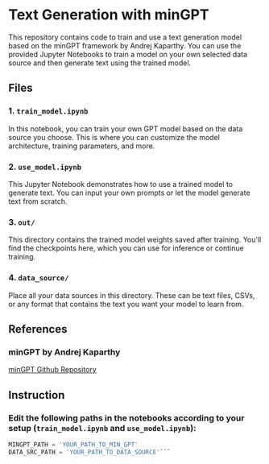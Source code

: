 # Text Generation with minGPT

This repository contains code to train and use a text generation model based on the minGPT framework by Andrej Kaparthy. You can use the provided Jupyter Notebooks to train a model on your own selected data source and then generate text using the trained model.

## Files

### 1. `train_model.ipynb`

In this notebook, you can train your own GPT model based on the data source you choose. This is where you can customize the model architecture, training parameters, and more.

### 2. `use_model.ipynb`

This Jupyter Notebook demonstrates how to use a trained model to generate text. You can input your own prompts or let the model generate text from scratch.

### 3. `out/`

This directory contains the trained model weights saved after training. You'll find the checkpoints here, which you can use for inference or continue training.

### 4. `data_source/`

Place all your data sources in this directory. These can be text files, CSVs, or any format that contains the text you want your model to learn from.

## References

### minGPT by Andrej Kaparthy
[minGPT Github Repository](https://github.com/karpathy/minGPT)

## Instruction
### Edit the following paths in the notebooks according to your setup (`train_model.ipynb` and `use_model.ipynb`):
```python
MINGPT_PATH = 'YOUR_PATH_TO_MIN_GPT'
DATA_SRC_PATH = 'YOUR_PATH_TO_DATA_SOURCE'```
